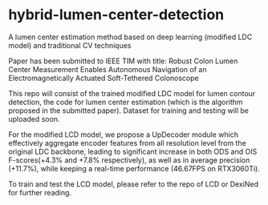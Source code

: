 # hybrid-lumen-center-detection
A lumen center estimation method based on deep learning (modified LDC model) and traditional CV techniques

Paper has been submitted to IEEE TIM with title: Robust Colon Lumen Center Measurement Enables Autonomous Navigation of an Electromagnetically Actuated Soft-Tethered Colonoscope

This repo will consist of the trained modified LDC model for lumen contour detection, the code for lumen center estimation (which is the algorithm proposed in the submitted paper). Dataset for training and testing will be uploaded soon.

For the modified LCD model, we propose a UpDecoder module which effectively aggregate encoder features from all resolution level from the original LDC backbone, leading to significant increase in both ODS and OIS F-scores(+4.3% and +7.8% respectively), as well as in average precision (+11.7%), while keeping a real-time performance (46.67FPS on RTX3060Ti).

<!--The lumen contour dataset (created from randomly selected subset images of LDPolypVideo dataset) can be found on: [onedrive](https://mycuhk-my.sharepoint.com/:f:/g/personal/1155079256_link_cuhk_edu_hk/EltFmbpMGAlFgwFRzkocLKwBwnSEk3fXOf43bCOlWVl2hA?e=w1kVVq)-->

To train and test the LCD model, please refer to the repo of LCD or DexiNed for further reading.
